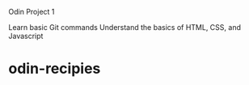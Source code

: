 Odin Project 1

Learn basic Git commands
Understand the basics of HTML, CSS, and Javascript
# odin-recipies
